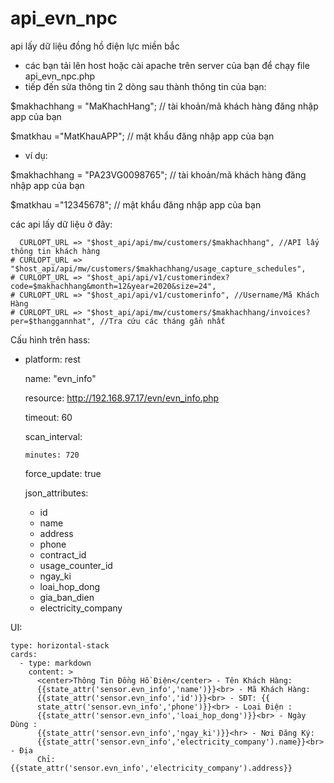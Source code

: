 # api_evn_npc
api lấy dữ liệu đồng hồ điện lực miền bắc
- các bạn tải lên host hoặc cài apache trên server của bạn để chạy file api_evn_npc.php
- tiếp đến sửa thông tin 2 dòng sau thành thông tin của bạn:

$makhachhang = "MaKhachHang"; // tài khoản/mã khách hàng đăng nhập app của bạn

$matkhau ="MatKhauAPP";  // mật khẩu đăng nhập app của bạn
  - ví dụ:
  
$makhachhang = "PA23VG0098765"; // tài khoản/mã khách hàng đăng nhập app của bạn

$matkhau ="12345678";  // mật khẩu đăng nhập app của bạn

các api lấy dữ liệu ở đây:

      CURLOPT_URL => "$host_api/api/mw/customers/$makhachhang", //API lấy thông tin khách hàng
    # CURLOPT_URL => "$host_api/api/mw/customers/$makhachhang/usage_capture_schedules",  
    # CURLOPT_URL => "$host_api/api/v1/customerindex?code=$makhachhang&month=12&year=2020&size=24",
    # CURLOPT_URL => "$host_api/api/v1/customerinfo", //Username/Mã Khách Hàng
    # CURLOPT_URL => "$host_api/api/mw/customers/$makhachhang/invoices?per=$thanggannhat", //Tra cứu các tháng gần nhất

Cấu hình trên hass:

  - platform: rest  
  
    name: "evn_info"
    
    resource: http://192.168.97.17/evn/evn_info.php
    
    timeout: 60
    
    scan_interval:
    
        minutes: 720
      
    force_update: true
    
    json_attributes:
      - id
      - name
      - address
      - phone
      - contract_id
      - usage_counter_id
      - ngay_ki
      - loai_hop_dong
      - gia_ban_dien
      - electricity_company

UI:

    type: horizontal-stack
    cards:
      - type: markdown
        content: >
          <center>Thông Tin Đồng Hồ Điện</center> - Tên Khách Hàng:
          {{state_attr('sensor.evn_info','name')}}<br> - Mã Khách Hàng:
          {{state_attr('sensor.evn_info','id')}}<br> - SĐT: {{
          state_attr('sensor.evn_info','phone')}}<br> - Loại Điện :
          {{state_attr('sensor.evn_info','loai_hop_dong')}}<br> - Ngày Dùng :
          {{state_attr('sensor.evn_info','ngay_ki')}}<hr> - Nơi Đăng Ký:
          {{state_attr('sensor.evn_info','electricity_company').name}}<br> - Địa
          Chỉ: {{state_attr('sensor.evn_info','electricity_company').address}}
